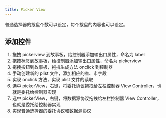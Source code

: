 ```yaml
---
title: Picker View
---
```


普通选择器的拨盘个数可以设定，每个拨盘的内容也可以设定。

## 添加控件

1. 拖拽 pickerview 到故事板，给控制器添加输出口属性，命名为 label
2. 拖拽标签到故事板，给控制器添加输出口属性，命名为 pickerview
3. 拖拽按钮到故事板，拖拽生成方法 onclick 到控制器
4. 手动创建新的 plist 文件，添加相应的省、市字段
5. 实现 onclick 方法，实现 plist 文件的读取
6. 选中 pickerView，右键，将委托协议拖拽给左栏控制器 View Controller，也就是委托给控制器实现
7. 选中 pickerView，右键，将数据源协议拖拽给左栏控制器 View Controller，也就是委托给控制器实现
8. 实现普通选择器的委托协议和数据源协议